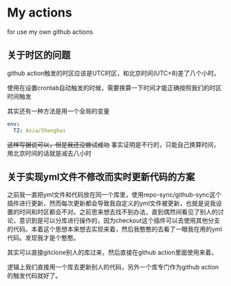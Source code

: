 # My actions
for use my own github actions

## 关于时区的问题

github action触发的时区应该是UTC时区，和北京时间(UTC+8)差了八个小时。

使用在设置crontab自动触发的时候，需要换算一下时间才能正确按照我们的时区时间触发

其实还有一种方法是用一个全局的变量

```yaml
env:
  TZ: Asia/Shanghai
```

~~这样写据说可以，但是我还没尝试成功~~
事实证明是不行的，只能自己换算时间，用北京时间的话就是减去八小时


## 关于实现yml文件不修改而实时更新代码的方案

之前我一直把yml文件和代码放在同一个库里，使用repo-sync/github-sync这个插件进行更新，然而每次更新都会导致我自定义的yml文件被更新，也就是说我设置的时间和时区都会不对。之前思来想去找不到办法，直到偶然间看见了别人的讨论，意识到是可以分库进行操作的，因为checkout这个插件可以去使用其他分支的代码。本着这个思想本来想去实现来着，然后我憨憨的去看了一眼我在用的yml代码。发现我才是个憨憨。

其实可以直接gitclone别人的库过来，然后直接在github action里面使用来着。

逻辑上我们直接用一个库去更新别人的代码，另外一个库专门作为github action的触发代码就好了。


